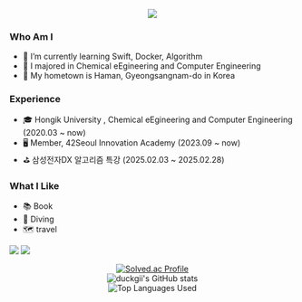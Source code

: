 <p align = "center">
<img src="https://capsule-render.vercel.app/api?type=transparent&color=_hexcode&height=300&section=header&text=Hi%20there%20👋&fontSize=90" />
</p>
<h3 class="code-line" data-line-start=0 data-line-end=1 ><a id="Who_Am_I_0"></a>Who Am I</h3>
<ul>
<li class="has-line-data" data-line-start="1" data-line-end="2">🌱 I’m currently learning Swift, Docker, Algorithm</li>
<li class="has-line-data" data-line-start="2" data-line-end="3">🥇 I majored in Chemical eEgineering and Computer Engineering</li>
<li class="has-line-data" data-line-start="3" data-line-end="5">🚅 My hometown is Haman, Gyeongsangnam-do in Korea</li>
</ul>
<h3 class="code-line" data-line-start=5 data-line-end=6 ><a id="Experience_5"></a>Experience</h3>
<ul>
<li class="has-line-data" data-line-start="6" data-line-end="7">🎓 Hongik University , Chemical eEgineering and Computer Engineering (2020.03 ~ now)</li>
<li class="has-line-data" data-line-start="7" data-line-end="8">🖥️ Member, 42Seoul Innovation Academy (2023.09 ~ now)</li>
<li class="has-line-data" data-line-start="8" data-line-end="10">⛳️ 삼성전자DX 알고리즘 특강 (2025.02.03 ~ 2025.02.28)</li>
</ul>
<h3 class="code-line" data-line-start=10 data-line-end=11 ><a id="What_I_Like_10"></a>What I Like</h3>
<ul>
<li class="has-line-data" data-line-start="11" data-line-end="12">📚 Book</li>
<li class="has-line-data" data-line-start="12" data-line-end="13">🤿 Diving</li>
<li class="has-line-data" data-line-start="13" data-line-end="14">🗺️ travel</li>
</ul>
<p>
<a href="https://profile.intra.42.fr/"><img src="https://img.shields.io/badge/42Seoul-000000?style=flat&logo=42&logoColor=FFFFFF"/></a>
<a href="https://www.notion.so/958dff6998fe4fd2a3cf6fb24f2385c2?v=ad6fa1ef67c5452aa8cdcc514de912b0"><img src="https://img.shields.io/badge/Notion-000000?style=flat&logo=notion&logoColor=FFFFFF"/></a>

<div align="center">
   <a href="https://solved.ac/shin9063/">
        <img src="http://mazassumnida.wtf/api/v2/generate_badge?boj=shin9063" alt="Solved.ac Profile">
    </a>
           <br/>
    <img src="https://github-readme-stats.vercel.app/api?username=duckgii&show_icons=true&theme=gruvbox" alt="duckgii's GitHub stats">
           <br/>
    <img src="https://github-readme-stats.vercel.app/api/top-langs/?username=duckgii&layout=compact" alt="Top Languages Used">     
</div>

<!--
**duckgii/duckgii** is a ✨ _special_ ✨ repository because its `README.md` (this file) appears on your GitHub profile.

Here are some ideas to get you started:

- 🔭 I’m currently working on ...
- 🌱 I’m currently learning ...
- 👯 I’m looking to collaborate on ...
- 🤔 I’m looking for help with ...
- 💬 Ask me about ...
- 📫 How to reach me: ...
- 😄 Pronouns: ...
- ⚡ Fun fact: ...
-->


